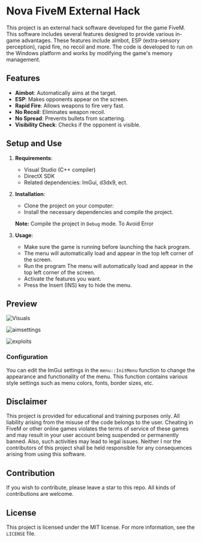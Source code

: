 # Nova FiveM External Hack

This project is an external hack software developed for the game FiveM. This software includes several features designed to provide various in-game advantages. These features include aimbot, ESP (extra-sensory perception), rapid fire, no recoil and more. The code is developed to run on the Windows platform and works by modifying the game's memory management.

## Features

- **Aimbot**: Automatically aims at the target.
- **ESP**: Makes opponents appear on the screen.
- **Rapid Fire**: Allows weapons to fire very fast.
- **No Recoil**: Eliminates weapon recoil.
- **No Spread**: Prevents bullets from scattering.
- **Visibility Check**: Checks if the opponent is visible.

## Setup and Use

1. **Requirements**:
   - Visual Studio (C++ compiler)
   - DirectX SDK
   - Related dependencies: ImGui, d3dx9, ect.

2. **Installation**:
   - Clone the project on your computer:
   - Install the necessary dependencies and compile the project.

   **Note:** Compile the project in `Debug` mode. To Avoid Error

3. **Usage**:
   - Make sure the game is running before launching the hack program.
   - The menu will automatically load and appear in the top left corner of the screen.
   - Run the program The menu will automatically load and appear in the top left corner of the screen.
   - Activate the features you want.
   - Press the Insert (INS) key to hide the menu.

## Preview
![Visuals](https://github.com/user-attachments/assets/b67fe243-b14a-40b0-86d0-db0c8bc5d836)

![aimsettings](https://github.com/user-attachments/assets/d5866f04-4e8e-4ad3-9df6-db01979ce63f)

![exploits](https://github.com/user-attachments/assets/cca922a7-99fd-4cc8-a140-7619d2b667a2)


### Configuration

You can edit the ImGui settings in the `menu::InitMenu` function to change the appearance and functionality of the menu. This function contains various style settings such as menu colors, fonts, border sizes, etc.

<!---
## How It Works

### AimBot
The code is split across multiple files, with the main logic located in `aim.cpp` and the class definition in `aim.h`. The AimBot is designed to move the mouse cursor toward a target on the screen, aiming automatically when the right mouse button is held down.

#### `aim.cpp`

### Dependencies

The code relies on several external libraries and modules:

- **Windows API**: Specifically, the `INPUT` structure and `SendInput` function are used to simulate mouse movement.
- **ImGui**: A graphical user interface library used for rendering custom UI components within applications.

The header files for these dependencies are included in the project:

- `#include "../../Libs/Public/imgui.h"`
- `#include "../../Libs/Public/imgui_impl_win32.h"`
- `#include "../../Libs/Public/imgui_impl_dx9.h"`

Additionally, the project depends on custom modules for engine management, cache handling, and configuration:

- `#include "engine.h"`
- `#include "cache.h"`
- `#include "cfg.h"`

### Function Explanation

#### MoveMouse

```cpp
inline void aim::MoveMouse(int deltaX, int deltaY)
{
    INPUT input;
    input.type = INPUT_MOUSE;
    input.mi.dx = deltaX;
    input.mi.dy = deltaY;
    input.mi.dwFlags = MOUSEEVENTF_MOVE;
    SendInput(1, &input, sizeof(INPUT));
}
```

##### Purpose

The `MoveMouse` method simulates mouse movement by sending input commands to the operating system. It takes two parameters, `deltaX` and `deltaY`, which represent the change in the X and Y positions of the mouse cursor, respectively.

#### Explanation

- **INPUT Structure**: The `INPUT` structure is part of the Windows API and is used to store information about simulated input events, such as mouse and keyboard actions.
- **MOUSEEVENTF_MOVE**: This flag specifies that the mouse should move.
- **SendInput**: This function sends the input command to the system, causing the mouse to move by the specified `deltaX` and `deltaY`.


### Tick

```cpp
bool aim::Tick()
{
    if (!GetAsyncKeyState(VK_RBUTTON) || !cfg::Aimbot)
        return false;

    float x = cache::AimData.ClosestAimPos2D.x;
    float y = cache::AimData.ClosestAimPos2D.y;

    float TargetX = 0;
    if (x != 0) {
        TargetX = (x > engine::ScreenCenter.x) ? -(engine::ScreenCenter.x - x) : x - engine::ScreenCenter.x;
        TargetX /= cfg::AimSmoothness;
        if ((TargetX + engine::ScreenCenter.x) > (engine::ScreenCenter.x * 2.f) || (TargetX + engine::ScreenCenter.x) < 0)
            TargetX = 0;
    }

    float TargetY = 0;
    if (y != 0) {
        TargetY = (y > engine::ScreenCenter.y) ? -(engine::ScreenCenter.y - y) : y - engine::ScreenCenter.y;
        TargetY /= cfg::AimSmoothness;
        if ((TargetY + engine::ScreenCenter.y) > (engine::ScreenCenter.y * 2.f) || (TargetY + engine::ScreenCenter.y) < 0)
            TargetY = 0;
    }

    MoveMouse(static_cast<int>(TargetX), static_cast<int>(TargetY));
    return true;
}
```

#### Purpose

The `Tick` method is the heart of the AimBot. It checks whether the AimBot should be active, calculates the necessary adjustments to aim at the closest target, and moves the mouse accordingly.

#### Explanation

- **Key State Check**: `GetAsyncKeyState(VK_RBUTTON)` checks if the right mouse button is currently pressed. If not, or if the AimBot is disabled (`!cfg::Aimbot`), the method returns `false`, meaning no aiming will occur.
  
- **Target Position Calculation**:
  - The method retrieves the closest target's 2D position from the `cache::AimData`.
  - It calculates `TargetX` and `TargetY`, which are the differences between the target's position and the screen center (`engine::ScreenCenter`), adjusted by the configured `AimSmoothness`.
  - If the calculated target position would move the cursor outside the screen boundaries, it resets `TargetX` and `TargetY` to `0`, ensuring the cursor remains within the visible screen area.
  
- **MoveMouse Call**: The method then calls `MoveMouse`, passing in the calculated `TargetX` and `TargetY` as the cursor movement deltas.

#### Return Value

- The method returns `true` if the AimBot successfully processes the input and moves the mouse. 


--->


## Disclaimer

This project is provided for educational and training purposes only. All liability arising from the misuse of the code belongs to the user. Cheating in FiveM or other online games violates the terms of service of these games and may result in your user account being suspended or permanently banned. Also, such activities may lead to legal issues. Neither I nor the contributors of this project shall be held responsible for any consequences arising from using this software.

## Contribution

If you wish to contribute, please leave a star to this repo. All kinds of contributions are welcome.

## License

This project is licensed under the MIT license. For more information, see the `LICENSE` file.
